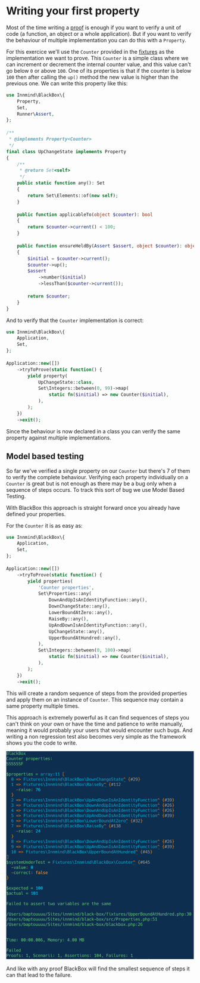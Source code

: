 # Writing your first property

Most of the time writing a [proof](proof.md) is enough if you want to verify a unit of code (a function, an object or a whole application). But if you want to verify the behaviour of multiple implementation you can do this with a `Property`.

For this exercice we'll use the `Counter` provided in the [fixtures](../fixtures/Counter.php) as the implementation we want to prove. This `Counter` is a simple class where we can increment or decrement the internal counter value, and this value can't go below `0` or above `100`. One of its properties is that if the counter is below `100` then after calling the `up()` method the new value is higher than the previous one. We can write this property like this:

```php
use Innmind\BlackBox\{
    Property,
    Set,
    Runner\Assert,
};

/**
 * @implements Property<Counter>
 */
final class UpChangeState implements Property
{
    /**
     * @return Set<self>
     */
    public static function any(): Set
    {
        return Set\Elements::of(new self);
    }

    public function applicableTo(object $counter): bool
    {
        return $counter->current() < 100;
    }

    public function ensureHeldBy(Assert $assert, object $counter): object
    {
        $initial = $counter->current();
        $counter->up();
        $assert
            ->number($initial)
            ->lessThan($counter->current());

        return $counter;
    }
}
```

And to verify that the `Counter` implementation is correct:

```php
use Innmind\BlackBox\{
    Application,
    Set,
};

Application::new([])
    ->tryToProve(static function() {
        yield property(
            UpChangeState::class,
            Set\Integers::between(0, 99)->map(
                static fn($initial) => new Counter($initial),
            ),
        );
    })
    ->exit();
```

Since the behaviour is now declared in a class you can verify the same property against multiple implementations.

## Model based testing

So far we've verified a single property on our `Counter` but there's 7 of them to verify the complete behaviour. Verifying each property individually on a `Counter` is great but is not enough as there may be a bug only when a sequence of steps occurs. To track this sort of bug we use Model Based Testing.

With BlackBox this approach is straight forward once you already have defined your properties.

For the `Counter` it is as easy as:

```php
use Innmind\BlackBox\{
    Application,
    Set,
};

Application::new([])
    ->tryToProve(static function() {
        yield properties(
            'Counter properties',
            Set\Properties::any(
                DownAndUpIsAnIdentityFunction::any(),
                DownChangeState::any(),
                LowerBoundAtZero::any(),
                RaiseBy::any(),
                UpAndDownIsAnIdentityFunction::any(),
                UpChangeState::any(),
                UpperBoundAtHundred::any(),
            ),
            Set\Integers::between(0, 100)->map(
                static fn($initial) => new Counter($initial),
            ),
        );
    })
    ->exit();
```

This will create a random sequence of steps from the provided properties and apply them on an instance of `Counter`. This sequence may contain a same property multiple times.

This approach is extremely powerful as it can find sequences of steps you can't think on your own or have the time and patience to write manually, meaning it would probably your users that would encounter such bugs. And writing a non regression test also becomes very simple as the framework shows you the code to write.

![](assets/non-regression.png)

And like with any proof BlackBox will find the smallest sequence of steps it can that lead to the failure.
